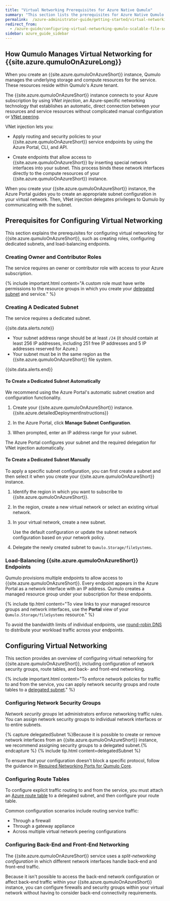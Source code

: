 ```yaml
---
title: "Virtual Networking Prerequisites for Azure Native Qumulo"
summary: "This section lists the prerequisites for Azure Native Qumulo (ANQ), describes the components of virtual networking for the service, explains how to configure them, and provides virtual networking best practices."
permalink:  /azure-administrator-guide/getting-started/virtual-networking-prerequisites-azure-native-qumulo.html
redirect_from:
  - /azure-guide/configuring-virtual-networking-qumulo-scalable-file-service.html
sidebar: azure_guide_sidebar
---
```


## How Qumulo Manages Virtual Networking for {{site.azure.qumuloOnAzureLong}}
When you create an {{site.azure.qumuloOnAzureShort}} instance, Qumulo manages the underlying storage and compute resources for the service. These resources reside within Qumulo's Azure tenant.

The {{site.azure.qumuloOnAzureShort}} instance connects to your Azure subscription by using _VNet injection_, an Azure-specific networking technology that establishes an automatic, direct connection between your resources and service resources without complicated manual configuration or [VNet peering](https://learn.microsoft.com/en-us/azure/virtual-network/virtual-network-peering-overview).

VNet injection lets you:

* Apply routing and security policies to your {{site.azure.qumuloOnAzureShort}} service endpoints by using the Azure Portal, CLI, and API.

* Create endpoints that allow access to {{site.azure.qumuloOnAzureShort}} by inserting special network interfaces into your subnet. This process binds these network interfaces directly to the compute resources of your {{site.azure.qumuloOnAzureShort}} instance.

When you create your {{site.azure.qumuloOnAzureShort}} instance, the Azure Portal guides you to create an appropriate subnet configuration in your virtual network. Then, VNet injection delegates privileges to Qumulo by communicating with the subnet.


## Prerequisites for Configuring Virtual Networking
This section explains the prerequisites for configuring virtual networking for {{site.azure.qumuloOnAzureShort}}, such as creating roles, configuring dedicated subnets, and load-balancing endpoints.

### Creating Owner and Contributor Roles
The service requires an owner or contributor role with access to your Azure subscription.

{% include important.html content="A custom role must have write permissions to the resource groups in which you create your [delegated subnet](https://learn.microsoft.com/en-us/azure/virtual-network/subnet-delegation-overview) and service." %}

### Creating A Dedicated Subnet
The service requires a dedicated subnet.

{{site.data.alerts.note}}
<ul>
  <li>Your subnet address range should be at least <code>/24</code> (it should contain at least 256 IP addresses, including 251 free IP addresses and 5 IP addresses reserved for Azure.)</li>
  <li>Your subnet must be in the same region as the {{site.azure.qumuloOnAzureShort}} file system.</li>
</ul>
{{site.data.alerts.end}}

#### To Create a Dedicated Subnet Automatically
We recommend using the Azure Portal's automatic subnet creation and configuration functionality.

1. Create your {{site.azure.qumuloOnAzureShort}} instance. {{site.azure.detailedDeploymentInstructions}}

1. In the Azure Portal, click **Manage Subnet Configuration**.

1. When prompted, enter an IP address range for your subnet.

The Azure Portal configures your subnet and the required delegation for VNet injection automatically.

#### To Create a Dedicated Subnet Manually
To apply a specific subnet configuration, you can first create a subnet and then select it when you create your {{site.azure.qumuloOnAzureShort}} instance.

1. Identify the region in which you want to subscribe to {{site.azure.qumuloOnAzureShort}}. 

1. In the region, create a new virtual network or select an existing virtual network. 

1. In your virtual network, create a new subnet.

   Use the default configuration or update the subnet network configuration based on your network policy.

1. Delegate the newly created subnet to `Qumulo.Storage/fileSystems`.

<a id="load-balanced-endpoints"></a>
### Load-Balancing {{site.azure.qumuloOnAzureShort}} Endpoints
Qumulo provisions multiple endpoints to allow access to {{site.azure.qumuloOnAzureShort}}. Every endpoint appears in the Azure Portal as a network interface with an IP address. Qumulo creates a managed resource group under your subscription for these endpoints.

{% include tip.html content="To view links to your managed resource groups and network interfaces, use the **Portal** view of your `Qumulo.Storage/fileSystems` resource." %}

To avoid the bandwidth limits of individual endpoints, use [round-robin DNS](https://en.wikipedia.org/wiki/Round-robin_DNS) to distribute your workload traffic across your endpoints.


## Configuring Virtual Networking
This section provides an overview of configuring virtual networking for {{site.azure.qumuloOnAzureShort}}, including configuration of network security groups, route tables, and back- and front-end networking.

{% include important.html content="To enforce network policies for traffic to and from the service, you can apply network security groups and route tables to a [delegated subnet](https://learn.microsoft.com/en-us/azure/virtual-network/subnet-delegation-overview)." %}

### Configuring Network Security Groups
_Network security groups_ let administrators enforce networking traffic rules. You can assign network security groups to individual network interfaces or to entire subnets.

{% capture delegatedSubnet %}Because it is possible to create or remove network interfaces from an {{site.azure.qumuloOnAzureShort}} instance, we recommend assigning security groups to a delegated subnet.{% endcapture %}
{% include tip.html content=delegatedSubnet %}

To ensure that your configuration doesn't block a specific protocol, follow the guidance in [Required Networking Ports for Qumulo Core](https://docs.qumulo.com/administrator-guide/networking/required-networking-ports.html).

### Configuring Route Tables
To configure explicit traffic routing to and from the service, you must attach an [Azure route table](https://learn.microsoft.com/en-us/azure/virtual-network/manage-route-table) to a delegated subnet, and then configure your route table.

Common configuration scenarios include routing service traffic:

* Through a firewall
* Through a gateway appliance
* Across multiple virtual network peering configurations

### Configuring Back-End and Front-End Networking
The {{site.azure.qumuloOnAzureShort}} service uses a _split-networking configuration_ in which different network interfaces handle back-end and front-end traffic.

Because it isn't possible to access the back-end network configuration or affect back-end traffic within your {{site.azure.qumuloOnAzureShort}} instance, you can configure firewalls and security groups within your virtual network without having to consider back-end connectivity requirements.
